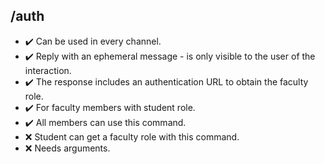 ## /auth

- :heavy_check_mark: Can be used in every channel.
- :heavy_check_mark: Reply with an ephemeral message - is only visible to the user of the interaction.
- :heavy_check_mark: The response includes an authentication URL to obtain the faculty role.
- :heavy_check_mark: For faculty members with student role.
- :heavy_check_mark: All members can use this command.
- :x: Student can get a faculty role with this command.
- :x: Needs arguments.